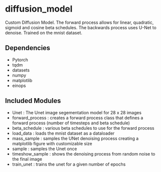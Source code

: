 # diffusion_model
Custom Diffusion Model. The forward process allows for linear, quadratic, sigmoid and cosine beta schedules. The backwards process uses U-Net to denoise.
Trained on the mnist dataset. 

## Dependencies
- Pytorch
- tqdm
- datasets
- numpy
- matplotlib
- einops

## Included Modules
- Unet : The Unet image segementation model for 28 x 28 images
- forward_process : creates a forward process class that defines a forward process (number of timesteps and beta schedule)
- beta_schedule : various beta schedules to use for the forward process
- load_data : loads the mnist dataset as a dataloader
- mass_sample : samples the UNet denoising process creating a matplotlib figure with customizable size
- sample : samples the Unet once
- timeshow_sample : shows the denoising process from random noise to the final image
- train_unet : trains the unet for a given number of epochs
